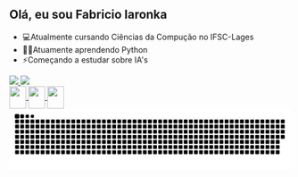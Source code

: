 ## Olá, eu sou Fabricio Iaronka
- 💻Atualmente cursando Ciências da Compução no IFSC-Lages
- 🧑‍💻Atuamente aprendendo Python
- ⚡Começando a estudar sobre IA's

<div>
  <a href="https://github.com/FabricioIaronka/FabricioIaronka/tree/main">
  <image height="180cm" src=https://github-readme-stats.vercel.app/api?username=FabricioIaronka&show_icons=true&bg_color=DEG,08002b,0c013d,0f024d,13016b,18008f,2102ba&border_color=fffffff&title_color=ffffff&text_color=ffffff&icon_color=03ffc4&locale=pt-br&ring_color=00ffff>
  <image  height="160cm" src=https://github-readme-stats.vercel.app/api/top-langs/?username=FabricioIaronka&layout=compact&bg_color=DEG,08002b,0c013d,0f024d,13016b,18008f,2102ba&title_color=ffffff&text_color=ffffff&border_color=fffffff>
</div>
<div>
  <img width="30" height="40" align="center" src="https://cdn.jsdelivr.net/gh/devicons/devicon@latest/icons/csharp/csharp-original.svg"  />
  <img width="30" height="40" align="center" src="https://cdn.jsdelivr.net/gh/devicons/devicon@latest/icons/html5/html5-original.svg"/>
  <img width="30" height="40" align="center" src="https://cdn.jsdelivr.net/gh/devicons/devicon@latest/icons/python/python-original.svg" />
</div>
<picture>
  <source media="(prefers-color-scheme: dark)" srcset="https://raw.githubusercontent.com/FabricioIaronka/FabricioIaronka/output/github-contribution-grid-snake-dark.svg">
  <source media="(prefers-color-scheme: light)" srcset="https://raw.githubusercontent.com/FabricioIaronka/FabricioIaronka/output/github-contribution-grid-snake.svg">
  <img alt="github contribution grid snake animation" src="https://raw.githubusercontent.com/FabricioIaronka/FabricioIaronka/output/github-contribution-grid-snake.svg">
</picture>
